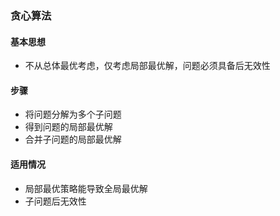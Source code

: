 ### 贪心算法
#### 基本思想
+ 不从总体最优考虑，仅考虑局部最优解，问题必须具备后无效性
#### 步骤
+ 将问题分解为多个子问题
+ 得到问题的局部最优解
+ 合并子问题的局部最优解
#### 适用情况
+ 局部最优策略能导致全局最优解
+ 子问题后无效性
